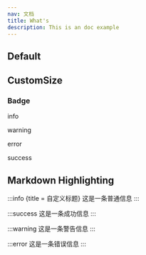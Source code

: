 ```yaml
---
nav: 文档
title: What's
description: This is an doc example
---
```


## Default

<code src="./demos/index.tsx" nopadding></code>

## CustomSize

<code src="./demos/CustomSize.tsx" nopadding></code>

### Badge

<Badge>info</Badge>

<Badge type="warning">warning</Badge>

<Badge type="error">error</Badge>

<Badge type="success">success</Badge>

## Markdown Highlighting

:::info {title = 自定义标题}
这是一条普通信息
:::

:::success
这是一条成功信息
:::

:::warning
这是一条警告信息
:::

:::error
这是一条错误信息
:::
